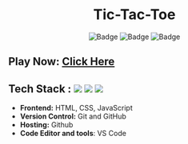 <h1 align="center">
        Tic-Tac-Toe  
</h1>

<div align="center">

![Badge](https://img.shields.io/badge/HTML-blue) ![Badge](https://img.shields.io/badge/CSS-orange) ![Badge](https://img.shields.io/badge/-JS%20-blue) 


</div>

## Play Now: [Click Here](https://shantanu7022.github.io/Tic-Tac-Toe/)

## Tech Stack :  <img src="https://img.shields.io/badge/html5%20-%23E34F26.svg?&style=for-the-badge&logo=html5&logoColor=white"/> <img src="https://img.shields.io/badge/css3%20-%231572B6.svg?&style=for-the-badge&logo=css3&logoColor=white"/> <img src="https://img.shields.io/badge/JavaScript-F7DF1E?style=for-the-badge&logo=javascript&logoColor=black"/>

- **Frontend:** HTML, CSS, JavaScript
- **Version Control:** Git and GitHub
- **Hosting:** Github
- **Code Editor and tools**: VS Code





  
<!-- ## Contribution Guidelines 🏗

 To start contributing, follow the below guidelines:

**1.** Fork [this](https://imhardikdesai.github.io/news-website/) repository.

**2.** Clone your forked copy of the project.

```
git clone https://github.com/imhardikdesai/news-website.git
```

**3.** Navigate to the project directory :file_folder: .

```
cd news-website
```

**4.** Add a reference(remote) to the original repository.

```
git remote add upstream news-website.git
```

**5.** Check the remotes for this repository.

```
git remote -v
```

**6.** Create a new branch.

```
git checkout -b <your_branch_name>
```

**7.** Perfom your desired changes to the code base.

**8.** Track your changes:heavy_check_mark: .

```
git add .
```

**9.** Commit your changes .

```
git commit -m "Relevant message"
```

**10.** Push the committed changes in your feature branch to your remote repo.

```
git push -u origin <your_branch_name>
```

**11.** To create a pull request, click on `compare and pull requests`.

**12.** Add appropriate title and description to your pull request explaining your changes and efforts done.

**13.** Click on `Create Pull Request`.

**14** You did it! 🥳 Wait for your submission to be accepted and your PR to be merged.

<br />


  -->
